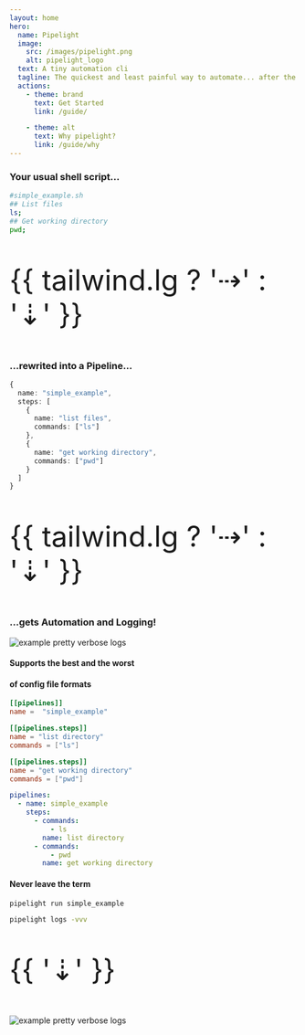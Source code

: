 ```yaml
---
layout: home
hero:
  name: Pipelight
  image:
    src: /images/pipelight.png
    alt: pipelight_logo
  text: A tiny automation cli
  tagline: The quickest and least painful way to automate... after the shell script.
  actions:
    - theme: brand
      text: Get Started
      link: /guide/

    - theme: alt
      text: Why pipelight?
      link: /guide/why
---
```


<script setup>
import ".vitepress/theme/custom.css"
import Example from '.vitepress/theme/components/Example.vue';
import Sheet from '.vitepress/theme/components/Sheet.vue';
import { breakpointsTailwind, useBreakpoints } from "@vueuse/core";
import { ref } from "vue";
const breakpoints = useBreakpoints(breakpointsTailwind);
const tailwind = ref({
  xs: breakpoints.smaller("sm"),
  sm: breakpoints.greaterOrEqual("sm"),
  md: breakpoints.greaterOrEqual("md"),
  lg: breakpoints.greaterOrEqual("lg")
});
</script>
<style lang="postcss" scoped>
.big {
  font-size: 50px;
}
.space {
  @apply py-10;
}
</style>

<Sheet>

<Example>
<h3> 
Your usual shell script...
</h3>

```sh
#simple_example.sh
## List files
ls;
## Get working directory
pwd;

```

</Example>

<p class="big">{{ tailwind.lg ? '⇢' : '⇣' }}</p>

<Example>
<h3> 
...rewrited into a Pipeline...
</h3>

```ts
{
  name: "simple_example",
  steps: [
    {
      name: "list files",
      commands: ["ls"]
    },
    {
      name: "get working directory",
      commands: ["pwd"]
    }
  ]
}
```

</Example>

<p class="big">{{ tailwind.lg ? '⇢' : '⇣' }}</p>

<Example>
<h3>
...gets Automation and Logging!
</h3>

<img class="sexy" src="/images/example_log_level_4.png" alt="example pretty verbose logs">

</Example>
</Sheet>

<Sheet>
<Example>
<h4> 
Supports the best and the worst
</h4>
<h4> 
of config file formats
</h4>

```toml
[[pipelines]]
name =  "simple_example"

[[pipelines.steps]]
name = "list directory"
commands = ["ls"]

[[pipelines.steps]]
name = "get working directory"
commands = ["pwd"]
```

```yml
pipelines:
  - name: simple_example
    steps:
      - commands:
          - ls
        name: list directory
      - commands:
          - pwd
        name: get working directory
```

</Example>

<Example>
<h4> 
Never leave the term
</h4>

```sh
pipelight run simple_example
```

```sh
pipelight logs -vvv
```

<p class="big">{{ '⇣' }}</p>
<img class="sexy" src="/images/example_log_level_4.png" alt="example pretty verbose logs">
</Example>
</Sheet>
